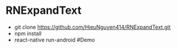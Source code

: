 # RNExpandText
* git clone https://github.com/HieuNguyen414/RNExpandText.git
* npm install
* react-native run-android
#Demo
